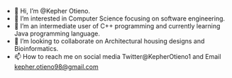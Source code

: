 - 👋 Hi, I’m @Kepher Otieno.
- 👀 I’m interested in Computer Science focusing on software engineering.
- 🌱 I’m an intermediate user of C++ programming and currently learning Java programming language.
- 💞️ I’m looking to collaborate on Architectural housing designs and Bioinformatics.
- 📫 How to reach me on social media Twitter@KepherOtieno1 and Email kepher.otieno98@gmail.com

<!---
Kepher/Kepher is a ✨ special ✨ repository because its `README.md` (this file) appears on your GitHub profile.
You can click the Preview link to take a look at your changes.
--->
